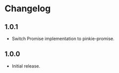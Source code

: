 # Changelog

## 1.0.1

- Switch Promise implementation to pinkie-promise.

## 1.0.0

- Initial release.
